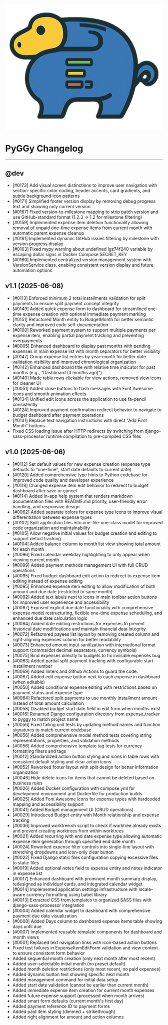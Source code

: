 ![PyGGy Logo](img/logo.png)

# PyGGy Changelog

---

## @dev

- [#0173] Add visual screen distinctions to improve user navigation with section-specific color coding, header accents, card gradients, and subtle background icon patterns
- [#0171] Simplified footer version display by removing debug progress text and showing only current version
- [#0167] Fixed version-to-milestone mapping to strip patch version and use GitHub-standard format (1.2.3 → 1.2 for milestone filtering)
- [#0159] Implemented expense item deletion functionality allowing removal of unpaid one-time expense items from current month with automatic parent expense cleanup
- [#0161] Implemented dynamic GitHub issues filtering by milestone with version progress display
- [#0163] Fixed mypy warning about undefined lgz74f240 variable by escaping dollar signs in Docker Compose SECRET_KEY
- [#0160] Implemented centralized version management system with VersionService class, enabling consistent version display and future automation options

## v1.1 (2025-06-08)

- [#0113] Enforced minimum 2 total installments validation for split payments to ensure split payment concept integrity
- [#0149] Added quick expense form to dashboard for streamlined one-time expense creation with optional immediate payment marking
- [#0151] Refactored Month entity to BudgetMonth for better semantic clarity and improved code self-documentation
- [#0100] Reworked payment system to support multiple payments per expense item, enabling partial payment tracking and preventing overpayments
- [#0005] Enhanced dashboard to display past months with pending expenses in main expense list with month separators for better visibility
- [#0147] Group expense list entries by year-month for better date validation visibility and improved chronological organization
- [#0142] Enhanced dashboard title with relative time indicator for past months (e.g., "Dashboard (3 months ago)")
- [#0140] Made table rows clickable for view actions, removed view icons for cleaner UI
- [#0051] Added close buttons to flash messages with Font Awesome icons and smooth animation effects
- [#0134] Unified edit icons across the application to use fa-pencil consistently
- [#0124] Improved payment confirmation redirect behavior to navigate to budget dashboard after payment operations
- [#0131] Replace text navigation instructions with direct "Add First Month" buttons
- Fixed CSS loading issue after HTTP redirects by switching from django-sass-processor runtime compilation to pre-compiled CSS files

## v1.0 (2025-06-06)

- [#0112] Set default values for new expense creation (expense type defaults to "one-time", start date defaults to current date)
- [#0120] Added comprehensive type hints to Python codebase for improved code quality and developer experience
- [#0118] Changed expense item edit behavior to redirect to budget dashboard after save or cancel
- [#0114] Added in-app help system that renders markdown documentation files with README.md priority, user-friendly error handling, and responsive design
- [#0062] Added separate colors for expense type icons to improve visual differentiation between expense types
- [#0102] Split application files into one-file-one-class model for improved code organization and maintainability
- [#0105] Allow negative initial values for budget creation and editing to support deficit tracking
- [#0104] Added balance column to month list view showing total amount for each month
- [#0096] Fixed calendar weekday highlighting to only appear when viewing current month
- [#0099] Added payment methods management UI with full CRUD operations
- [#0095] Fixed budget dashboard edit action to redirect to expense item editing instead of expense editing
- [#0095] Enhanced expense item editing to allow modification of both amount and due date (restricted to same month)
- [#0092] Added text labels next to icons in main toolbar action buttons for improved user experience and accessibility
- [#0087] Exposed explicit due date functionality with comprehensive expense model restructuring, flexible one-time expense scheduling, and enhanced due date calculation logic
- [#0084] Added date editing restrictions for expenses to prevent historical date modifications and maintain financial data integrity
- [#0072] Refactored payees list layout by removing created column and right-aligning expenses column for better readability
- [#0073] Enhanced amount input sanitization with international format support (comma/dot decimal separators, currency symbols)
- [#0075] Bind expenses directly to budgets to fix invisible expenses bug
- [#0063] Added partial split payment tracking with configurable start installment number
- [#0069] Added linters and Github Actions to guard the code.
- [#0067] Added edit expense button next to each expense in dashboard (when editable)
- [#0050] Added conditional expense editing with restrictions based on payment status and expense type
- [#0064] Refactored split payments to use monthly installment amount instead of total amount calculation
- [#0058] Disabled budget start date field in edit form when months exist
- [#0016] Renamed Django configuration directory from expense_tracker to pyggy to match project name
- [#0056] Fixed failing unit tests by updating method names and function signatures to match current codebase
- [#0056] Added comprehensive model method tests covering string representations, properties, and validation methods
- [#0056] Added comprehensive template tag tests for currency formatting filters and tags
- [#0012] Standardized action button styling and icons in table rows with consistent default styling and clear action icons
- [#0052] Reworked footer layout with split design for better information organization
- [#0046] Hide delete icons for items that cannot be deleted based on business rules
- [#0026] Added Docker configuration with compose.yml for development environment and Dockerfile for production builds
- [#0025] Added Font Awesome icons for expense types with hardcoded mapping and accessibility support
- [#0041] Added Budget management UI (CRUD operations)
- [#0029] Introduced Budget entity with Month relationship and expense tracking
- [#0036] Improved worktree.sh script to check if worktree already exists and prevent creating worktrees from within worktrees
- [#0021] Added recurring with end date expense type allowing automatic expense item generation through specified end date month
- [#0024] Reworked expense filter controls into single-line layout with stretching dropdowns and icon-only clear button
- [#0022] Fixed Django static files configuration copying excessive files to static files
- [#0019] Added optional notes field to expense entity and notes indicator in expense list
- [#0017] Enhanced dashboard with prominent month summary display, redesigned as individual cards, and integrated calendar widget
- [#0014] Implemented application settings infrastructure with locale-aware currency formatting using babel library
- [#0013] Extracted CSS from templates to organized SASS files with django-sass-processor integration
- [#0004] Added calendar widget to dashboard with comprehensive payment due date visualization
- [#0008] Added Days column to dashboard expense items table showing days until due
- [#0007] Implemented reusable template components for dashboard and month views
- [#0001] Replaced text navigation links with icon-based action buttons
- Fixed test failures in ExpenseItemEditForm validation and view context to ensure consistent form behavior
- Added sequential month creation (only next month after most recent)
- Added user-selectable initial month (no preset default)
- Added month deletion restrictions (only most recent, no paid expenses)
- Added dynamic button text showing specific next month
- Added management command for initial data setup
- Added start date validation (cannot be earlier than current month)
- Added immediate expense item creation for current month expenses
- Added future expense support (processed when month arrives)
- Added smart form defaults (current month's first day)
- Added payment reference ID to payment forms
- Added paid item styling (dimmed + strikethrough)
- Added right alignment for amount and action columns
